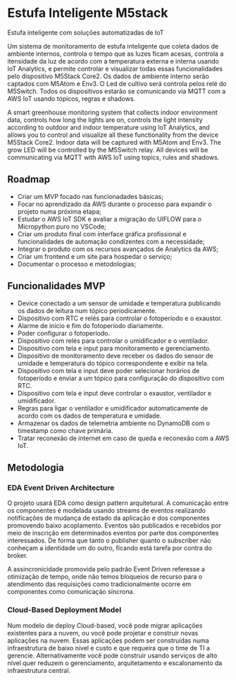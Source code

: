 # Estufa Inteligente M5stack
 Estufa inteligente com soluções automatizadas de IoT

Um sistema de monitoramento de estufa inteligente que coleta dados de ambiente internos, controla o tempo que as luzes ficam acesas, controla a itensidade da luz de acordo com a temperatura externa e interna usando IoT Analytics, e permite controlar e visualizar todas essas funcionalidades pelo dispositivo M5Stack Core2. Os dados de ambiente interno serão captados com M5Atom e Env3. O Led de cultivo será controla pelos relé do M5Switch. Todos os dispositivos estarão se comunicando via MQTT com a AWS IoT usando tópicos, regras e shadows.

A smart greenhouse monitoring system that collects indoor environment data, controls how long the lights are on, controls the light intensity according to outdoor and indoor temperature using IoT Analytics, and allows you to control and visualize all these functionality from the device M5Stack Core2. Indoor data will be captured with M5Atom and Env3. The grow LED will be controlled by the M5Switch relay. All devices will be communicating via MQTT with AWS IoT using topics, rules and shadows.

## Roadmap

- Criar um MVP focado nas funcionadades básicas;
- Focar no aprendizado da AWS durante o processo para expandir o projeto numa próxima etapa;
- Estudar o AWS IoT SDK e avaliar a migração do UIFLOW para o Micropython puro no VSCode;
- Criar um produto final com interface gráfica profissional e funcionalidades de automação condizentes com a necessidade;
- Integrar o produto com os recursos avançados de Analytics da AWS;
- Criar um frontend e um site para hospedar o serviço;
- Documentar o processo e metodologias;

## Funcionalidades MVP

- Device conectado a um sensor de umidade e temperatura publicando os dados de leitura num tópico periodicamente.
- Dispositivo com RTC e relés para controlar o fotoperíodo e o exaustor.
- Alarme de inicio e fim do fotoperíodo diariamente.
- Poder configurar o fotoperíodo.
- Dispositivo com relés para controlar o umidificador e o ventilador.
- Dispositivo com tela e input para monitoramento e gerenciamento. 
- Dispositivo de monitoramento deve receber os dados do sensor de umidade e temperatura do tópico correspondente e exibir na tela.
- Dispositivo com tela e input deve poder selecionar horários de fotoperíodo e enviar a um tópico para configuração do dispositivo com RTC.
- Dispositivo com tela e input deve controlar o exaustor, ventilador e umidificador.
- Regras para ligar o ventilador e umidificador automaticamente de acordo com os dados de temperatura e umidade.
- Armazenar os dados de telemetria ambiente no DynamoDB com o timestamp como chave primária.
- Tratar reconexão de internet em caso de queda e reconexão com a AWS IoT.

## Metodologia

### EDA Event Driven Architecture

O projeto usará EDA como design pattern arquitetural. A comunicação entre os componentes é modelada usando streams de eventos realizando notificações de mudança de estado da aplicação e dos componentes promovendo baixo acoplamento. Eventos são publicados e recebidos por meio de inscrição em determinados eventos por parte dos componentes interessados. De forma que tanto o publisher quanto o subscriber não conheçam a identidade um do outro, ficando está tarefa por contra do broker.

A assincronicidade promovida pelo padrão Event Driven referesse a otimização de tempo, onde não temos bloqueios de recurso para o atendimento das requisições como tradicionalmente ocorre em componentes como comunicação síncrona.

### Cloud-Based Deployment Model

Num modelo de deploy Cloud-based, você pode migrar aplicações existentes para a nuvem, ou você pode projetar e construir novas aplicações na nuvem. Essas aplicações podem ser construídas numa infraestrutura de baixo nível e custo e que requeira que o time de TI a gerencie. Alternativamente você pode construir usando serviços de alto nível quer reduzem o gerenciamento, arquitetamento e escalonamento da infraestrutura central.